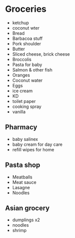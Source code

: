 # Groceries

- ketchup
- coconut wter
- Bread
- Barbacoa stuff
- Pork shoulder
- Butter
- Sliced cheese, brick cheese
- Broccolis
- Pasta for baby
- Salmon & other fish
- Oranges
- Coconut water
- Eggs
- ice cream
- KD
- toilet paper
- cooking spray
- vanilla

## Pharmacy

- baby salinex
- baby cream for day care
- refill wipes for home

## Pasta shop

- Meatballs
- Meat sauce
- Lasagne
- Noodles

## Asian grocery

- dumplings x2
- noodles
- shrimp
